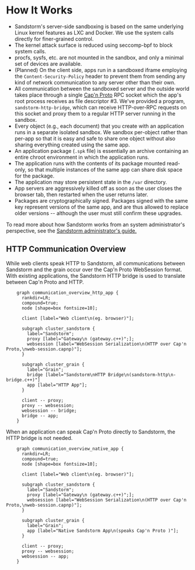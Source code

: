 # How It Works

* Sandstorm's server-side sandboxing is based on the same underlying Linux kernel features as LXC and Docker.  We use the system calls directly for finer-grained control.
* The kernel attack surface is reduced using seccomp-bpf to block system calls.
* procfs, sysfs, etc. are not mounted in the sandbox, and only a minimal set of devices are available.
* (Planned) On the client side, apps run in a sandboxed iframe employing the `Content-Security-Policy` header to prevent them from sending any kind of network communication to any server other than their own.
* All communication between the sandboxed server and the outside world takes place through a single [Cap'n Proto](http://capnproto.org) RPC socket which the app's root process receives as file descriptor #3.  We've provided a program, `sandstorm-http-bridge`, which can receive HTTP-over-RPC requests on this socket and proxy them to a regular HTTP server running in the sandbox.
* Every object (e.g., each document) that you create with an application runs in a separate isolated sandbox.  We sandbox per-object rather than per-app so that it is easy and safe to share one object without also sharing everything created using the same app.
* An application package (`.spk` file) is essentially an archive containing an entire chroot environment in which the application runs.
* The application runs with the contents of its package mounted read-only, so that multiple instances of the same app can share disk space for the package.
* The application may store persistent state in the `/var` directory.
* App servers are aggressively killed off as soon as the user closes the browser tab, then restarted when the user returns later.
* Packages are cryptographically signed.  Packages signed with the same key represent versions of the same app, and are thus allowed to replace older versions -- although the user must still confirm these upgrades.

To read more about how Sandstorm works from an system administrator's perspective, see the
[Sandstorm administrator's guide.](../administering/guide.md)

## HTTP Communication Overview

While web clients speak HTTP to Sandstorm, all communications between Sandstorm
and the grain occur over the Cap'n Proto WebSession format.  With existing
applications, the Sandstorm HTTP bridge is used to translate between Cap'n
Proto and HTTP.

```graphviz dot communication_overview_http_app.svg
    graph communication_overview_http_app {
      rankdir=LR;
      compound=true;
      node [shape=box fontsize=10];

      client [label="Web client\n(eg. browser)"];

      subgraph cluster_sandstorm {
        label="Sandstorm";
        proxy [label="Gateway\n (gateway.c++)";];
        websession [label="WebSession Serialization\n(HTTP over Cap'n Proto,\nweb-session.capnp)"];
      }

      subgraph cluster_grain {
        label="Grain";
        bridge [label="Sandstorm\nHTTP Bridge\n(sandstorm-http\n-bridge.c++)"]
        app [label="HTTP App"];
      }

      client -- proxy;
      proxy -- websession;
      websession -- bridge;
      bridge -- app;
    }
```

When an application can speak Cap'n Proto directly to Sandstorm, the HTTP
bridge is not needed.

```graphviz dot communication_overview_native_app.svg
    graph communication_overview_native_app {
      rankdir=LR;
      compound=true;
      node [shape=box fontsize=10];

      client [label="Web client\n(eg. browser)"];

      subgraph cluster_sandstorm {
        label="Sandstorm";
        proxy [label="Gateway\n (gateway.c++)";];
        websession [label="WebSession Serialization\n(HTTP over Cap'n Proto,\nweb-session.capnp)"];
      }

      subgraph cluster_grain {
        label="Grain";
        app [label="Native Sandstorm App\n(speaks Cap'n Proto )"];
      }

      client -- proxy;
      proxy -- websession;
      websession -- app;
    }
```
